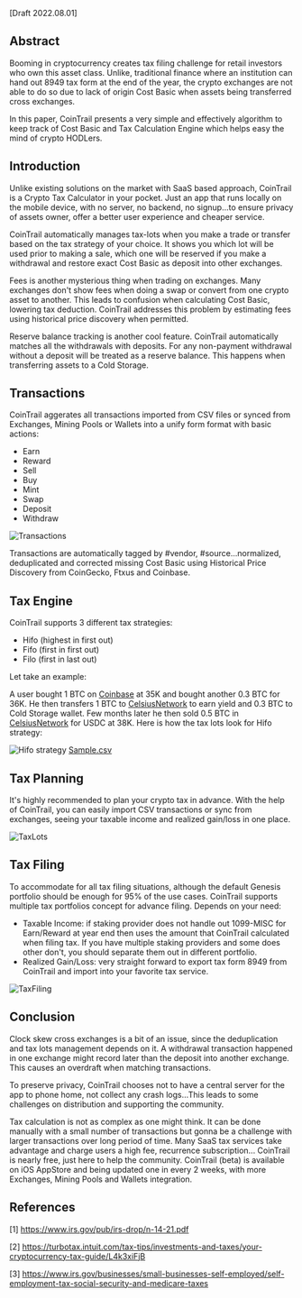 [Draft 2022.08.01]

## Abstract

Booming in cryptocurrency creates tax filing challenge for retail investors who own this asset class. Unlike, traditional finance where an institution can hand out 8949 tax form at the end of the year, the crypto exchanges are not able to do so due to lack of origin Cost Basic when assets being transferred cross exchanges.

In this paper, CoinTrail presents a very simple and effectively algorithm to keep track of Cost Basic and Tax Calculation Engine which helps easy the mind of crypto HODLers.

## Introduction

Unlike existing solutions on the market with SaaS based approach, CoinTrail is a Crypto Tax Calculator in your pocket. Just an app that runs locally on the mobile device, with no server, no backend, no signup...to ensure privacy of assets owner, offer a better user experience and cheaper service.

CoinTrail automatically manages tax-lots when you make a trade or transfer based on the tax strategy of your choice. It shows you which lot will be used prior to making a sale, which one will be reserved if you make a withdrawal and restore exact Cost Basic as deposit into other exchanges.

Fees is another mysterious thing when trading on exchanges. Many exchanges don't show fees when doing a swap or convert from one crypto asset to another. This leads to confusion when calculating Cost Basic, lowering tax deduction. CoinTrail addresses this problem by estimating fees using historical price discovery when permitted.

Reserve balance tracking is another cool feature. CoinTrail automatically matches all the withdrawals with deposits. For any non-payment withdrawal without a deposit will be treated as a reserve balance. This happens when transferring assets to a Cold Storage.

## Transactions

CoinTrail aggerates all transactions imported from CSV files or synced from Exchanges, Mining Pools or Wallets into a unify form format with basic actions:
- Earn
- Reward
- Sell
- Buy
- Mint
- Swap
- Deposit
- Withdraw

![Transactions](/assets/images/Transactions.png)

Transactions are automatically tagged by #vendor, #source...normalized, deduplicated and corrected missing Cost Basic using Historical Price Discovery from CoinGecko, Ftxus and Coinbase.

## Tax Engine

CoinTrail supports 3 different tax strategies:
- Hifo (highest in first out)
- Fifo (first in first out)
- Filo (first in last out)

Let take an example:

A user bought 1 BTC on [Coinbase](https://coinbase.com) at 35K and bought another 0.3 BTC for 36K. He then transfers 1 BTC to [CelsiusNetwork](https://celsius.network) to earn yield and 0.3 BTC to Cold Storage wallet. Few months later he then sold 0.5 BTC in [CelsiusNetwork](https://celsius.network) for USDC at 38K. Here is how the tax lots look for Hifo strategy:

![Hifo strategy](/assets/images/hifo-strategy-diagram.png)
[Sample.csv](/assets/whitepaper-sample.csv)

## Tax Planning

It's highly recommended to plan your crypto tax in advance. With the help of CoinTrail, you can easily import CSV transactions or sync from exchanges, seeing your taxable income and realized gain/loss in one place.

![TaxLots](/assets/images/TaxLots.png)

## Tax Filing

To accommodate for all tax filing situations, although the default Genesis portfolio should be enough for 95% of the use cases.  CoinTrail supports multiple tax portfolios concept for advance filing. Depends on your need:
- Taxable Income: if staking provider does not handle out 1099-MISC for Earn/Reward at year end then uses the amount that CoinTrail calculated when filing tax. If you have multiple staking providers and some does other don't, you should separate them out in different portfolio.
- Realized Gain/Loss: very straight forward to export tax form 8949 from CoinTrail and import into your favorite tax service.

![TaxFiling](/assets/images/TaxFiling.png)

## Conclusion

Clock skew cross exchanges is a bit of an issue, since the deduplication and tax lots management depends on it. A withdrawal transaction happened in one exchange might record later than the deposit into another exchange. This causes an overdraft when matching transactions.

To preserve privacy, CoinTrail chooses not to have a central server for the app to phone home, not collect any crash logs...This leads to some challenges on distribution and supporting the community.

Tax calculation is not as complex as one might think. It can be done manually with a small number of transactions but gonna be a challenge with larger transactions over long period of time. Many SaaS tax services take advantage and charge users a high fee, recurrence subscription... CoinTrail is nearly free, just here to help the community. CoinTrail (beta) is available on iOS AppStore and being updated one in every 2 weeks, with more Exchanges, Mining Pools and Wallets integration.

## References

[1] https://www.irs.gov/pub/irs-drop/n-14-21.pdf

[2] https://turbotax.intuit.com/tax-tips/investments-and-taxes/your-cryptocurrency-tax-guide/L4k3xiFjB

[3] https://www.irs.gov/businesses/small-businesses-self-employed/self-employment-tax-social-security-and-medicare-taxes
